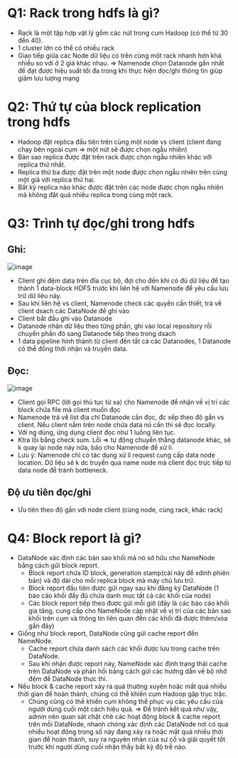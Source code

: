 # Q1: Rack trong hdfs là gì?
- Rack là một tập hợp vật lý gồm các nút trong cụm Hadoop (có thể từ 30 đến 40).
- 1 cluster lớn có thể có nhiều rack
- Giao tiếp giữa các Node dữ liệu có trên cùng một rack nhanh hơn khá nhiều so với ở 2 giá khác nhau. 
=> Namenode chọn Datanode gần nhất để đạt được hiệu suất tối đa trong khi thực hiện đọc/ghi thông tin giúp giảm lưu lượng mạng
# Q2: Thứ tự của block replication trong hdfs
- Hadoop đặt replica đầu tiên trên cùng một node vs client (client đang chạy bên ngoài cụm => một nút sẽ được chọn ngẫu nhiên)
- Bản sao replica được đặt trên rack được chọn ngẫu nhiên khác với replica thứ nhất.
- Replica thứ ba được đặt trên một node được chọn ngẫu nhiên trên cùng một giá với replica thứ hai.
- Bất kỳ replica nào khác được đặt trên các node được chọn ngẫu nhiên mà không đặt quá nhiều replica trong cùng một rack.
# Q3: Trình tự đọc/ghi trong hdfs
## Ghi:
![image](https://github.com/namdeptrai1102/DE_internship/assets/109681639/cb6b4026-fe21-4568-a921-ef67669e1acb)
- Client ghi đệm data trên đĩa cục bộ, đợi cho đến khi có đủ dữ liệu để tạo thành 1 data-block HDFS trước khi liên hệ với Namenode để yêu cầu lưu trữ dữ liệu này.
- Sau khi liên hệ vs client, Namenode check các quyền cần thiết, trả về client dsach các DataNode để ghi vào
- Client bắt đầu ghi vào Datanode
- Datanode nhận dữ liệu theo từng phần, ghi vào local repository rồi chuyển phần đó sang Datanode tiếp theo trong dsach
- 1 data pipeline hình thành từ client đến tất cả các Datanodes, 1 Datanode có thể đồng thởi nhận và truyền data.
## Đọc:
![image](https://github.com/namdeptrai1102/DE_internship/assets/109681639/8d175c02-8f02-4d82-bc32-9d35d0812863)
- Client gọi RPC (lời gọi thủ tục từ xa) cho Namenode để nhận về vị trí các block chứa file mà client muốn đọc
- Namenode trả về list địa chỉ Datanode cần đọc, đc xếp theo độ gần vs client. Nếu client nằm trên node chứa data nó cần thì sẽ đọc locally.
- Với ng dùng, ứng dụng client đọc như 1 luồng liên tục.
- Ktra lỗi bằng check sum. Lỗi => tự động chuyển thằng datanode khác, sẽ k quay lại node này nữa, báo cho Namenode để xử lí.
- Lưu ý: Namenode chỉ có tác dụng xử lí request cung cấp data node location. Dữ liệu sẽ k dc truyền qua name node mà client đọc trực tiếp từ data node để tránh bottleneck.
## Độ ưu tiên đọc/ghi
- Ưu tiên theo độ gần với node client (cùng node, cùng rack, khác rack)
# Q4: Block report là gì?
- DataNode xác định các bản sao khối mà nó sở hữu cho NameNode bằng cách gửi block report.
  - Block report chứa ID block,  generation stamp(cái này để xdinh phiên bản) và độ dài cho mỗi replica block mà máy chủ lưu trữ.
  - Block report đầu tiên được gửi ngay sau khi đăng ký DataNode (1 báo cáo khối đầy đủ chứa danh mục tất cả các khối của node)
  - Các block report tiếp theo được gửi mỗi giờ (đây là các báo cáo khối gia tăng, cung cấp cho NameNode cập nhật về vị trí của các bản sao khối trên cụm và thông tin liên quan đến các khối đã được thêm/xóa gần đây)
- Giống như block report, DataNode cũng gửi cache report đến NameNode.
  - Cache report chứa danh sách các khối được lưu trong cache trên DataNode.
  - Sau khi nhận được report này, NameNode xác định trạng thái cache trên DataNode và phản hồi bằng cách gửi các hướng dẫn về bộ nhớ đệm để DataNode thực thi.
- Nếu block & cache report xảy ra quá thường xuyên hoặc mất quá nhiều thời gian để hoàn thành, chúng có thể khiến cụm Hadoop gặp trục trặc.
  - Chúng cũng có thể khiến cụm không thể phục vụ các yêu cầu của người dùng cuối một cách hiệu quả.
  => Để tránh kết quả như vậy, admin nên quan sát chặt chẽ các hoạt động block & cache report trên mỗi DataNode, nhanh chóng xác định các DataNode nơi có quá nhiều hoạt động trong số này đang xảy ra hoặc mất quá nhiều thời gian để hoàn thành, suy ra nguyên nhân của sự cố và giải quyết tốt trước khi người dùng cuối nhận thấy bất kỳ độ trễ nào.
